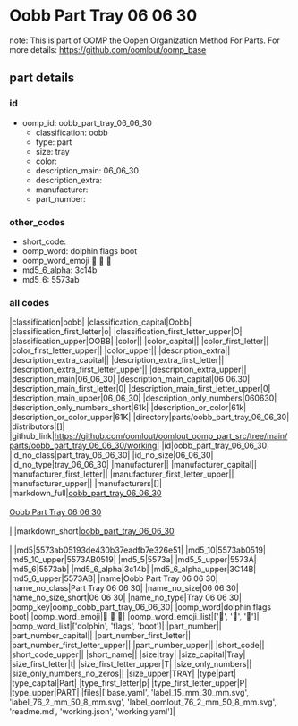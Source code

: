 # Oobb Part Tray 06 06 30  

note: This is part of OOMP the Oopen Organization Method For Parts. For more details: https://github.com/oomlout/oomp_base

##  part details





### id
* oomp_id: oobb_part_tray_06_06_30
  * classification: oobb
  * type: part
  * size: tray
  * color: 
  * description_main: 06_06_30
  * description_extra: 
  * manufacturer: 
  * part_number: 

### other_codes
* short_code: 
* oomp_word: dolphin flags boot
* oomp_word_emoji :dolphin: :flags: :boot:
* md5_6_alpha: 3c14b
* md5_6: 5573ab

### all codes 
|classification|oobb|
|classification_capital|Oobb|
|classification_first_letter|o|
|classification_first_letter_upper|O|
|classification_upper|OOBB|
|color||
|color_capital||
|color_first_letter||
|color_first_letter_upper||
|color_upper||
|description_extra||
|description_extra_capital||
|description_extra_first_letter||
|description_extra_first_letter_upper||
|description_extra_upper||
|description_main|06_06_30|
|description_main_capital|06 06.30|
|description_main_first_letter|0|
|description_main_first_letter_upper|0|
|description_main_upper|06_06_30|
|description_only_numbers|060630|
|description_only_numbers_short|61k|
|description_or_color|61k|
|description_or_color_upper|61K|
|directory|parts/oobb_part_tray_06_06_30|
|distributors|[]|
|github_link|https://github.com/oomlout/oomlout_oomp_part_src/tree/main/parts/oobb_part_tray_06_06_30/working|
|id|oobb_part_tray_06_06_30|
|id_no_class|part_tray_06_06_30|
|id_no_size|06_06_30|
|id_no_type|tray_06_06_30|
|manufacturer||
|manufacturer_capital||
|manufacturer_first_letter||
|manufacturer_first_letter_upper||
|manufacturer_upper||
|manufacturers|[]|
|markdown_full|[oobb_part_tray_06_06_30](https://github.com/oomlout/oomlout_oomp_part_src/tree/main/parts/oobb_part_tray_06_06_30/working)<br>[](https://github.com/oomlout/oomlout_oomp_part_src/tree/main/parts/oobb_part_tray_06_06_30/working)<br>[Oobb Part Tray 06 06 30](https://github.com/oomlout/oomlout_oomp_part_src/tree/main/parts/oobb_part_tray_06_06_30/working)<br><br>|
|markdown_short|[oobb_part_tray_06_06_30](https://github.com/oomlout/oomlout_oomp_part_src/tree/main/parts/oobb_part_tray_06_06_30/working)<br><br>|
|md5|5573ab05193de430b37eadfb7e326e51|
|md5_10|5573ab0519|
|md5_10_upper|5573AB0519|
|md5_5|5573a|
|md5_5_upper|5573A|
|md5_6|5573ab|
|md5_6_alpha|3c14b|
|md5_6_alpha_upper|3C14B|
|md5_6_upper|5573AB|
|name|Oobb Part Tray 06 06 30|
|name_no_class|Part Tray 06 06 30|
|name_no_size|06 06 30|
|name_no_size_short|06 06 30|
|name_no_type|Tray 06 06 30|
|oomp_key|oomp_oobb_part_tray_06_06_30|
|oomp_word|dolphin flags boot|
|oomp_word_emoji|:dolphin: :flags: :boot:|
|oomp_word_emoji_list|[':dolphin:', ':flags:', ':boot:']|
|oomp_word_list|['dolphin', 'flags', 'boot']|
|part_number||
|part_number_capital||
|part_number_first_letter||
|part_number_first_letter_upper||
|part_number_upper||
|short_code||
|short_code_upper||
|short_name||
|size|tray|
|size_capital|Tray|
|size_first_letter|t|
|size_first_letter_upper|T|
|size_only_numbers||
|size_only_numbers_no_zeros||
|size_upper|TRAY|
|type|part|
|type_capital|Part|
|type_first_letter|p|
|type_first_letter_upper|P|
|type_upper|PART|
|files|['base.yaml', 'label_15_mm_30_mm.svg', 'label_76_2_mm_50_8_mm.svg', 'label_oomlout_76_2_mm_50_8_mm.svg', 'readme.md', 'working.json', 'working.yaml']|
